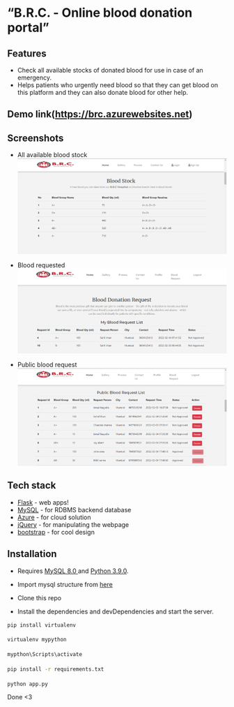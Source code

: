 # “B.R.C. - Online blood donation portal”


## Features
- Check all available stocks of donated blood for use in case of an emergency.
- Helps patients who urgently need blood so that they can get blood on this platform and they can also donate blood for other help.


## Demo link(https://brc.azurewebsites.net)


## Screenshots

- All available blood stock
![image](screenshot/bloodstock.PNG)

- Blood requested
![image](screenshot/check-blood-request.PNG)

- Public blood request
![image](screenshot/public-blood-request.PNG)


## Tech stack
- [Flask](https://flask.palletsprojects.com/) - web apps!
- [MySQL](https://www.mysql.com) - for RDBMS backend database
- [Azure](https://azure.microsoft.com/) - for cloud solution
- [jQuery](https://jquery.com/) - for manipulating the webpage
- [bootstrap](https://getbootstrap.com/) - for cool design

## Installation

- Requires [MySQL 8.0 ](https://www.mysql.com) and [Python 3.9.0](https://www.python.org).

- Import mysql structure from [here](/sqlstructure/)

- Clone this repo

- Install the dependencies and devDependencies and start the server.


```sh
pip install virtualenv

virtualenv mypython

mypthon\Scripts\activate

pip install -r requirements.txt

python app.py

```

Done <3
